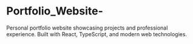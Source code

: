 # Portfolio_Website-
Personal portfolio website showcasing projects and professional experience. Built with React, TypeScript, and modern web technologies.
